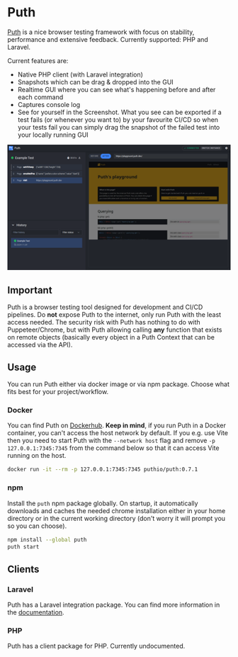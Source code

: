# Puth

[Puth](https://puth.io) is a nice browser testing framework with focus on stability, performance and extensive
feedback. Currently supported: PHP and Laravel.

Current features are:

- Native PHP client (with Laravel integration)
- Snapshots which can be drag & dropped into the GUI
- Realtime GUI where you can see what's happening before and after each command
- Captures console log
- See for yourself in the Screenshot. What you see can be exported if a test fails (or whenever you want to)
by your favourite CI/CD so when your tests fail you can simply drag the snapshot of the failed test into your locally running GUI

![GUI Preview](assets/gui-preview_2024-11.png)

## Important

Puth is a browser testing tool designed for development and CI/CD pipelines. Do **not** expose Puth to the internet, only run Puth with the least access needed.
The security risk with Puth has nothing to do with Puppeteer/Chrome, but with Puth allowing calling **any** function that exists on remote objects (basically every object in a Puth Context that can be accessed via the API).

## Usage

You can run Puth either via docker image or via npm package. Choose what fits best for your project/workflow.

### Docker

You can find Puth on [Dockerhub](https://hub.docker.com/r/puthio/puth). **Keep in mind**, if you run Puth in a Docker
container, you can't access the host network by default. If you e.g. use Vite then you need to start Puth with the
`--network host` flag and remove `-p 127.0.0.1:7345:7345` from the command below so that it can access Vite running on the host.

```bash
docker run -it --rm -p 127.0.0.1:7345:7345 puthio/puth:0.7.1
```

### npm

Install the `puth` npm package globally. On startup, it automatically downloads and caches the needed chrome installation either in your home directory or in the current working directory (don't worry it will prompt you so you can choose).

```bash
npm install --global puth
puth start
```

## Clients

### Laravel

Puth has a Laravel integration package. You can find more information in the [documentation](https://puth.io/docs/0_x/integrations/laravel).

### PHP

Puth has a client package for PHP. Currently undocumented.
